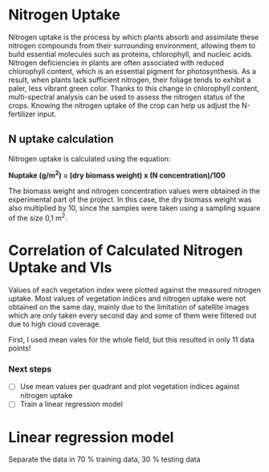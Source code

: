 # Nitrogen Uptake
Nitrogen uptake is the process by which plants absorb and assimilate these nitrogen compounds from their surrounding environment, allowing them to build essential molecules such as proteins, chlorophyll, and nucleic acids. Nitrogen deficiencies in plants are often associated with reduced chlorophyll content, which is an essential pigment for photosynthesis. As a result, when plants lack sufficient nitrogen, their foliage tends to exhibit a paler, less vibrant green color. Thanks to this change in chlorophyll content, multi-spectral analysis can be used to assess the nitrogen status of the crops.
Knowing the nitrogen uptake of the crop can help us adjust the N-fertilizer input.

## N uptake calculation
Nitrogen uptake is calculated using the equation:

**Nuptake (g/m<sup>2</sup>) = (dry biomass weight) x (N concentration)/100**

The biomass weight and nitrogen concentration values were obtained in the experimental part of the project.
In this case, the dry biomass weight was also multiplied by 10, since the samples were taken using a sampling square of the size 0,1 m<sup>2</sup>.

# Correlation of Calculated Nitrogen Uptake and VIs
Values of each vegetation index were plotted against the measured nitrogen uptake.
Most values of vegetation indices and nitrogen uptake were not obtained on the same day, mainly due to the limitation of satellite images which are only taken every second day and some of them were filtered out due to high cloud coverage. 

First, I used mean vales for the whole field, but this resulted in only 11 data points!
### Next steps
- [ ] Use mean values per quadrant and plot vegetation indices against nitrogen uptake
- [ ] Train a linear regression model

# Linear regression model
Separate the data in 70 % training data, 30 % testing data
